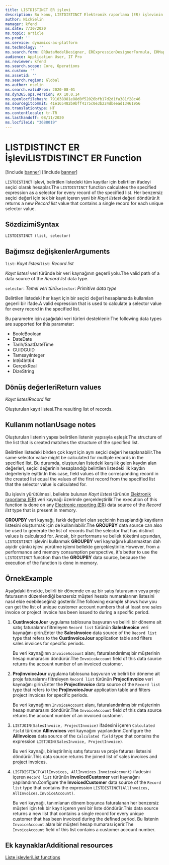 ```yaml
---
title: LISTDISTINCT ER işlevi
description: Bu konu, LISTDISTINCT Elektronik raporlama (ER) işlevinin nasıl kullanıldığı hakkında bilgi sağlar.
author: NickSelin
manager: kfend
ms.date: 7/30/2020
ms.topic: article
ms.prod: ''
ms.service: dynamics-ax-platform
ms.technology: ''
ms.search.form: ERDataModelDesigner, ERExpressionDesignerFormula, ERMappedFormatDesigner, ERModelMappingDesigner
audience: Application User, IT Pro
ms.reviewer: kfend
ms.search.scope: Core, Operations
ms.custom: ''
ms.assetid: ''
ms.search.region: Global
ms.author: nselin
ms.search.validFrom: 2020-08-01
ms.dyn365.ops.version: AX 10.0.14
ms.openlocfilehash: 791038981e88d0f52026bfb17d2d1fa381f28c46
ms.sourcegitcommit: 41e165482b9bff4175c0e3b224dbeead13461956
ms.translationtype: HT
ms.contentlocale: tr-TR
ms.lasthandoff: 08/11/2020
ms.locfileid: "3688019"
---
```

# <a name="listdistinct-er-function"></a><span data-ttu-id="4dcfb-103">LISTDISTINCT ER İşlevi</span><span class="sxs-lookup"><span data-stu-id="4dcfb-103">LISTDISTINCT ER Function</span></span>

[!include [banner](../includes/banner.md)]
[!include [banner](../includes/preview-banner.md)]

<span data-ttu-id="4dcfb-104">`LISTDISTINCT` işlevi, belirtilen listedeki tüm kayıtlar için belirtilen ifadeyi seçici olarak hesaplar.</span><span class="sxs-lookup"><span data-stu-id="4dcfb-104">The `LISTDISTINCT` function calculates the specified expression as a selector for every record of the specified list.</span></span> <span data-ttu-id="4dcfb-105">Her benzersiz seçici değeri için tek bir kayıt içeren yeni bir *Kayıt listesi* değeri döndürür.</span><span class="sxs-lookup"><span data-stu-id="4dcfb-105">It returns a new *Record list* value that contains a single record for each unique selector value.</span></span>

## <a name="syntax"></a><span data-ttu-id="4dcfb-106">Sözdizimi</span><span class="sxs-lookup"><span data-stu-id="4dcfb-106">Syntax</span></span>

```
LISTDISTINCT (list, selector)
```

## <a name="arguments"></a><span data-ttu-id="4dcfb-107">Bağımsız değişkenler</span><span class="sxs-lookup"><span data-stu-id="4dcfb-107">Arguments</span></span>

<span data-ttu-id="4dcfb-108">`list`: *Kayıt listesi*</span><span class="sxs-lookup"><span data-stu-id="4dcfb-108">`list`: *Record list*</span></span>

<span data-ttu-id="4dcfb-109">*Kayıt listesi* veri türünde bir veri kaynağının geçerli yolu.</span><span class="sxs-lookup"><span data-stu-id="4dcfb-109">The valid path of a data source of the *Record list* data type.</span></span>

<span data-ttu-id="4dcfb-110">`selector`: *Temel veri türü*</span><span class="sxs-lookup"><span data-stu-id="4dcfb-110">`selector`: *Primitive data type*</span></span>

<span data-ttu-id="4dcfb-111">Belirtilen listedeki her kayıt için bir seçici değeri hesaplamada kullanılan geçerli bir ifade.</span><span class="sxs-lookup"><span data-stu-id="4dcfb-111">A valid expression that is used to calculate a selector value for every record in the specified list.</span></span>

<span data-ttu-id="4dcfb-112">Bu parametre için aşağıdaki veri türleri desteklenir:</span><span class="sxs-lookup"><span data-stu-id="4dcfb-112">The following data types are supported for this parameter:</span></span>

- <span data-ttu-id="4dcfb-113">Boole</span><span class="sxs-lookup"><span data-stu-id="4dcfb-113">Boolean</span></span>
- <span data-ttu-id="4dcfb-114">Date</span><span class="sxs-lookup"><span data-stu-id="4dcfb-114">Date</span></span>
- <span data-ttu-id="4dcfb-115">Tarih/Saat</span><span class="sxs-lookup"><span data-stu-id="4dcfb-115">DateTime</span></span>
- <span data-ttu-id="4dcfb-116">GUID</span><span class="sxs-lookup"><span data-stu-id="4dcfb-116">GUID</span></span>
- <span data-ttu-id="4dcfb-117">Tamsayı</span><span class="sxs-lookup"><span data-stu-id="4dcfb-117">Integer</span></span>
- <span data-ttu-id="4dcfb-118">Int64</span><span class="sxs-lookup"><span data-stu-id="4dcfb-118">Int64</span></span>
- <span data-ttu-id="4dcfb-119">Gerçek</span><span class="sxs-lookup"><span data-stu-id="4dcfb-119">Real</span></span>
- <span data-ttu-id="4dcfb-120">Dize</span><span class="sxs-lookup"><span data-stu-id="4dcfb-120">String</span></span>

## <a name="return-values"></a><span data-ttu-id="4dcfb-121">Dönüş değerleri</span><span class="sxs-lookup"><span data-stu-id="4dcfb-121">Return values</span></span>

<span data-ttu-id="4dcfb-122">*Kayıt listesi*</span><span class="sxs-lookup"><span data-stu-id="4dcfb-122">*Record list*</span></span>

<span data-ttu-id="4dcfb-123">Oluşturulan kayıt listesi.</span><span class="sxs-lookup"><span data-stu-id="4dcfb-123">The resulting list of records.</span></span>

## <a name="usage-notes"></a><span data-ttu-id="4dcfb-124">Kullanım notları</span><span class="sxs-lookup"><span data-stu-id="4dcfb-124">Usage notes</span></span>

<span data-ttu-id="4dcfb-125">Oluşturulan listenin yapısı belirtilen listenin yapısıyla eşleşir.</span><span class="sxs-lookup"><span data-stu-id="4dcfb-125">The structure of the list that is created matches the structure of the specified list.</span></span>

<span data-ttu-id="4dcfb-126">Belirtilen listedeki birden çok kayıt için aynı seçici değeri hesaplanabilir.</span><span class="sxs-lookup"><span data-stu-id="4dcfb-126">The same selector value might be calculated for multiple records in the specified list.</span></span> <span data-ttu-id="4dcfb-127">Bu durumda, oluşturulan listedeki karşılık gelen kaydın alan değerleri, seçici değerinin hesaplandığı belirtilen listedeki ilk kaydın değerleriyle eşittir.</span><span class="sxs-lookup"><span data-stu-id="4dcfb-127">In this case, field values of the corresponding record in the created list equal the values of the first record from the specified list that the selector value is calculated for.</span></span>

<span data-ttu-id="4dcfb-128">Bu işlevin yürütülmesi, bellekte bulunan *Kayıt listesi* türünün [Elektronik raporlama (ER)](general-electronic-reporting.md) veri kaynağı üzerinde gerçekleştirilir.</span><span class="sxs-lookup"><span data-stu-id="4dcfb-128">The execution of this function is done on any [Electronic reporting (ER)](general-electronic-reporting.md) data source of the *Record list* type that is present in memory.</span></span>

<span data-ttu-id="4dcfb-129">**GROUPBY** veri kaynağı, farklı değerleri olan seçicinin hesaplandığı kayıtların listesini oluşturmak için de kullanılabilir.</span><span class="sxs-lookup"><span data-stu-id="4dcfb-129">The **GROUPBY** data source can also be used to generate the list of records that the selector that has distinct values is calculated for.</span></span> <span data-ttu-id="4dcfb-130">Ancak, bir performans ve bellek tüketimi açısından, `LISTDISTINCT` işlevini kullanmak **GROUPBY** veri kaynağını kullanmaktan dah aiyidir çünkü işlevi yürütme işlemi bellekte gerçekleştirilie.</span><span class="sxs-lookup"><span data-stu-id="4dcfb-130">However, from a performance and memory consumption perspective, it's better to use the `LISTDISTINCT` function than the **GROUPBY** data source, because the execution of the function is done in memory.</span></span>

## <a name="example"></a><span data-ttu-id="4dcfb-131">Örnek</span><span class="sxs-lookup"><span data-stu-id="4dcfb-131">Example</span></span>

<span data-ttu-id="4dcfb-132">Aşağıdaki örnekte, belirli bir dönemde en az bir satış faturasının veya proje faturasının düzenlendiği benzersiz müşteri hesabı numaralarının listesini nasıl elde edebileceğiniz gösterilir.</span><span class="sxs-lookup"><span data-stu-id="4dcfb-132">The following example shows how you can get the list of unique customer account numbers that at least one sales invoice or project invoice has been issued to during a specific period.</span></span>

1. <span data-ttu-id="4dcfb-133">**CustInvoiceJour** uygulama tablosuna başvuran ve belirli bir döneme ait satış faturalarını filtreleyen `Record list` türünün **SalesInvoice** veri kaynağını girin.</span><span class="sxs-lookup"><span data-stu-id="4dcfb-133">Enter the **SalesInvoice** data source of the `Record list` type that refers to the **CustInvoiceJour** application table and filters sales invoices for specific periods.</span></span>

    <span data-ttu-id="4dcfb-134">Bu veri kaynağının `InvoiceAccount` alanı, faturalandırılmış bir müşterinin hesap numarasını döndürür.</span><span class="sxs-lookup"><span data-stu-id="4dcfb-134">The `InvoiceAccount` field of this data source returns the account number of an invoiced customer.</span></span>

2. <span data-ttu-id="4dcfb-135">**ProjInvoiceJour** uygulama tablosuna başvuran ve belirli bir döneme ait proje faturalarını filtreleyen `Record list` türünün **ProjectInvoice** veri kaynağını girin.</span><span class="sxs-lookup"><span data-stu-id="4dcfb-135">Enter the **ProjectInvoice** data source of the `Record list` type that refers to the **ProjInvoiceJour** application table and filters project invoices for specific periods.</span></span>

    <span data-ttu-id="4dcfb-136">Bu veri kaynağının `InvoiceAccount` alanı, faturalandırılmış bir müşterinin hesap numarasını döndürür.</span><span class="sxs-lookup"><span data-stu-id="4dcfb-136">The `InvoiceAccount` field of this data source returns the account number of an invoiced customer.</span></span>

3. <span data-ttu-id="4dcfb-137">`LISTJOIN(SalesInvoice, ProjectInvoice)` ifadesini içeren `Calculated field` türünün **AllInvoices** veri kaynağını yapılandırın.</span><span class="sxs-lookup"><span data-stu-id="4dcfb-137">Configure the **AllInvoices** data source of the `Calculated field` type that contains the expression `LISTJOIN(SalesInvoice, ProjectInvoice)`.</span></span>

    <span data-ttu-id="4dcfb-138">Bu veri kaynağı, birleştirilmiş satış faturası ve proje faturası listesini döndürür.</span><span class="sxs-lookup"><span data-stu-id="4dcfb-138">This data source returns the joined list of sales invoices and project invoices.</span></span>

4. <span data-ttu-id="4dcfb-139">`LISTDISTINCT(AllInvoices, AllInvoices.InvoiceAccount)` ifadesini içeren `Record list` türünün **InvoicedCustomer** veri kaynağını yapılandırın.</span><span class="sxs-lookup"><span data-stu-id="4dcfb-139">Configure the **InvoicedCustomer** data source of the `Record list` type that contains the expression `LISTDISTINCT(AllInvoices, AllInvoices.InvoiceAccount)`.</span></span>

    <span data-ttu-id="4dcfb-140">Bu veri kaynağı, tanımlanan dönem boyunca faturalanan her benzersiz müşteri için tek bir kayıt içeren yeni bir liste döndürür.</span><span class="sxs-lookup"><span data-stu-id="4dcfb-140">This data source returns a new list that contains a single record for every unique customer that has been invoiced during the defined period.</span></span> <span data-ttu-id="4dcfb-141">Bu listenin `InvoiceAccount` alanı bir müşteri hesap numarası içerir.</span><span class="sxs-lookup"><span data-stu-id="4dcfb-141">The `InvoiceAccount` field of this list contains a customer account number.</span></span>

## <a name="additional-resources"></a><span data-ttu-id="4dcfb-142">Ek kaynaklar</span><span class="sxs-lookup"><span data-stu-id="4dcfb-142">Additional resources</span></span>

[<span data-ttu-id="4dcfb-143">Liste işlevleri</span><span class="sxs-lookup"><span data-stu-id="4dcfb-143">List functions</span></span>](er-functions-category-list.md)
